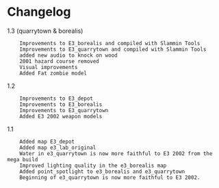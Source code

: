 # Changelog
1.3 (quarrytown & borealis)

        Improvements to E3_borealis and compiled with Slammin Tools
        Improvements to E3_quarrytown and compiled with Slammin Tools
        added new audio to knock on wood
        2001 hazard course removed
        Visual improvements
        Added Fat zombie model

1.2

        Improvements to E3_depot
        Improvements to E3_borealis
        Improvements to E3_quarrytown
        Added E3 2002 weapon models

1.1

        Added map E3_depot
        Added map e3_lab_original
        Water in e3_quarrytown is now more faithful to E3 2002 from the mega build
        Improved lighting quality in the e3_borealis map
        Added point_spotlight to e3_borealis and e3_quarrytown
        Beginning of e3_quarrytown is now more faithful to E3 2002.